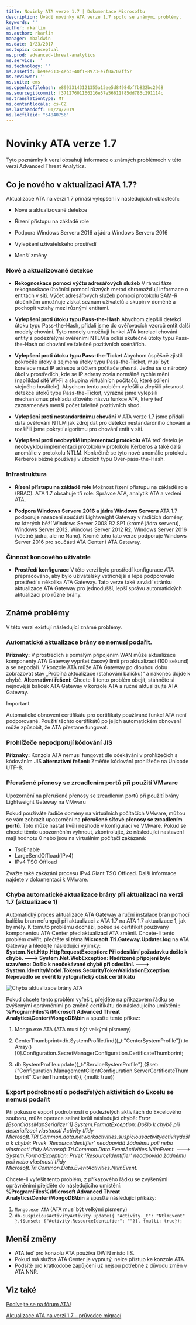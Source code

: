 ```yaml
---
title: Novinky ATA verze 1.7 | Dokumentace Microsoftu
description: Uvádí novinky ATA verze 1.7 spolu se známými problémy.
keywords: ''
author: rkarlin
ms.author: rkarlin
manager: mbaldwin
ms.date: 1/23/2017
ms.topic: conceptual
ms.prod: advanced-threat-analytics
ms.service: ''
ms.technology: ''
ms.assetid: be9ee613-4eb3-40f1-8973-e7f0a707ff57
ms.reviewer: ''
ms.suite: ems
ms.openlocfilehash: e89933143121355a13ee5d84984bffb822bc2968
ms.sourcegitcommit: f37127601166216e57e56611f85dd783c291114c
ms.translationtype: MT
ms.contentlocale: cs-CZ
ms.lasthandoff: 01/24/2019
ms.locfileid: "54840756"
---
```

# <a name="whats-new-in-ata-version-17"></a>Novinky ATA verze 1.7
Tyto poznámky k verzi obsahují informace o známých problémech v této verzi Advanced Threat Analytics.

## <a name="whats-new-in-the-ata-17-update"></a>Co je nového v aktualizaci ATA 1.7?
Aktualizace ATA na verzi 1.7 přináší vylepšení v následujících oblastech:

-   Nové a aktualizované detekce

-   Řízení přístupu na základě role

-   Podpora Windows Serveru 2016 a jádra Windows Serveru 2016

-   Vylepšení uživatelského prostředí

-   Menší změny


### <a name="new--updated-detections"></a>Nové a aktualizované detekce


- **Rekognoskace pomocí výčtu adresářových služeb** V rámci fáze rekognoskace útočníci pomocí různých metod shromažďují informace o entitách v síti. Výčet adresářových služeb pomocí protokolu SAM-R útočníkům umožňuje získat seznam uživatelů a skupin v doméně a pochopit vztahy mezi různými entitami. 

- **Vylepšení proti útoku typu Pass-the-Hash** Abychom zlepšili detekci útoku typu Pass-the-Hash, přidali jsme do ověřovacích vzorců entit další modely chování. Tyto modely umožňují funkci ATA korelaci chování entity s podezřelými ověřeními NTLM a odliší skutečné útoky typu Pass-the-Hash od chování ve falešně pozitivních scénářích.

- **Vylepšení proti útoku typu Pass-the-Ticket** Abychom úspěšně zjistili pokročilé útoky a zejména útoky typu Pass-the-Ticket, musí být korelace mezi IP adresou a účtem počítače přesná. Jedná se o náročný úkol v prostředích, kde se IP adresy zcela normálně rychle mění (například sítě Wi-Fi a skupina virtuálních počítačů, které sdílení stejného hostitele). Abychom tento problém vyřešili a zlepšili přesnost detekce útoků typu Pass-the-Ticket, výrazně jsme vylepšili mechanismus překladu síťového názvu funkce ATA, který teď zaznamenává menší počet falešně pozitivních shod.

- **Vylepšení proti nestandardnímu chování** V ATA verze 1.7 jsme přidali data ověřování NTLM jak zdroj dat pro detekci nestandardního chování a rozšířili jsme pokrytí algoritmu pro chování entit v síti. 

- **Vylepšení proti neobvyklé implementaci protokolu** ATA teď detekuje neobvyklou implementaci protokolu v protokolu Kerberos a také další anomálie v protokolu NTLM. Konkrétně se tyto nové anomálie protokolu Kerberos běžně používají v útocích typu Over-pass-the-Hash.


### <a name="infrastructure"></a>Infrastruktura

- **Řízení přístupu na základě role** Možnost řízení přístupu na základě role (RBAC). ATA 1.7 obsahuje tři role: Správce ATA, analytik ATA a vedení ATA.

- **Podpora Windows Serveru 2016 a jádra Windows Serveru** ATA 1.7 podporuje nasazení součástí Lightweight Gateway v řadičích domény, na kterých běží Windows Server 2008 R2 SP1 (kromě jádra serveru), Windows Server 2012, Windows Server 2012 R2, Windows Server 2016 (včetně jádra, ale ne Nano). Kromě toho tato verze podporuje Windows Server 2016 pro součásti ATA Center i ATA Gateway.

### <a name="user-experience"></a>Činnost koncového uživatele
- **Prostředí konfigurace** V této verzi bylo prostředí konfigurace ATA přepracováno, aby bylo uživatelsky vstřícnější a lépe podporovalo prostředí s několika ATA Gateway. Tato verze také zavádí stránku aktualizace ATA Gateway pro jednodušší, lepší správu automatických aktualizací pro různé brány.

## <a name="known-issues"></a>Známé problémy
V této verzi existují následující známé problémy.

### <a name="gateway-automatic-update-may-fail"></a>Automatické aktualizace brány se nemusí podařit.
**Příznaky:** V prostředích s pomalým připojením WAN může aktualizace komponenty ATA Gateway vypršet časový limit pro aktualizaci (100 sekund) a se nepodaří.
V konzole ATA může ATA Gateway po dlouhou dobu zobrazovat stav „Probíhá aktualizace (stahování balíčku)“ a nakonec dojde k chybě.
**Alternativní řešení:** Chcete-li tento problém obejít, stáhněte si nejnovější balíček ATA Gateway v konzole ATA a ručně aktualizujte ATA Gateway.

> [!IMPORTANT]
>  Automatické obnovení certifikátu pro certifikáty používané funkcí ATA není podporované. Použití těchto certifikátů po jejich automatickém obnovení může způsobit, že ATA přestane fungovat. 

### <a name="no-browser-support-for-jis-encoding"></a>Prohlížeče nepodporují kódování JIS
**Příznaky:** Konzola ATA nemusí fungovat dle očekávání v prohlížečích s kódováním JIS **alternativní řešení:** Změňte kódování prohlížeče na Unicode UTF-8.
 
### <a name="dropped-port-mirror-traffic-when-using-vmware"></a>Přerušené přenosy se zrcadlením portů při použití VMware

Upozornění na přerušené přenosy se zrcadlením portů při použití brány Lightweight Gateway na VMwaru

Pokud používáte řadiče domény na virtuálních počítačích VMware, můžou se vám zobrazit upozornění na **přerušené síťové přenosy se zrcadlením portů**. Toto může nastat kvůli neshodě v konfiguraci ve VMware. Pokud se chcete těmto upozorněním vyhnout, zkontrolujte, že následující nastavení mají hodnotu 0 nebo jsou na virtuálním počítači zakázaná:  

- TsoEnable
- LargeSendOffload(IPv4)
- IPv4 TSO Offload

Zvažte také zakázání procesu IPv4 Giant TSO Offload. Další informace najdete v dokumentaci k VMware.

### <a name="automatic-gateway-update-fail-when-updating-to-17-update-1"></a>Chyba automatické aktualizace brány při aktualizaci na verzi 1.7 (aktualizace 1)

Automatický proces aktualizace ATA Gateway a ruční instalace bran pomocí balíčku bran nefungují při aktualizaci z ATA 1.7 na ATA 1.7 aktualizace 1, jak by měly.
K tomuto problému dochází, pokud se certifikát používaný komponentou ATA Center před aktualizací ATA změnil.
Chcete-li tento problém ověřit, přečtěte si téma **Microsoft.Tri.Gateway.Updater.log** na ATA Gateway a hledejte následující výjimky: **System.Net.Http.HttpRequestException: Při odesílání požadavku došlo k chybě. ---> System.Net.WebException: Nadřízené připojení bylo uzavřeno: Došlo k neočekávané chybě při odeslání. ---> System.IdentityModel.Tokens.SecurityTokenValidationException: Nepovedlo se ověřit kryptografický otisk certifikátu**

![Chyba aktualizace brány ATA](media/17update_gatewaybug.png)

Pokud chcete tento problém vyřešit, přejděte na příkazovém řádku se zvýšenými oprávněními po změně certifikátu do následujícího umístění : **%ProgramFiles%\Microsoft Advanced Threat Analytics\Center\MongoDB\bin** a spusťte tento příkaz:

1. Mongo.exe ATA (ATA musí být velkými písmeny) 

2. CenterThumbprint=db.SystemProfile.find({_t:"CenterSystemProfile"}).toArray()[0].Configuration.SecretManagerConfiguration.CertificateThumbprint;

3. db.SystemProfile.update({_t:"ServiceSystemProfile"},{$set:{"Configuration.ManagementClientConfiguration.ServerCertificateThumbprint":CenterThumbprint}}, {multi: true})

### <a name="export-suspicious-activity-details-to-excel-may-fail"></a>Export podrobností o podezřelých aktivitách do Excelu se nemusí podařit
Při pokusu o export podrobností o podezřelých aktivitách do Excelového souboru, může operace selhat kvůli následující chybě: *Error [BsonClassMapSerializer`1] System.FormatException: Došlo k chybě při deserializaci vlastnosti Activity třídy Microsoft.TRI.Common.data.networkactivities.suspiciousactivityactivitydošlo k chybě: Prvek 'ResourceIdentifier' neodpovídá žádnému poli nebo vlastnosti třídy Microsoft.Tri.Common.Data.EventActivities.NtlmEvent. ---> System.FormatException: Prvek 'ResourceIdentifier' neodpovídá žádnému poli nebo vlastnosti třídy Microsoft.Tri.Common.Data.EventActivities.NtlmEvent.*

Chcete-li vyřešit tento problém, z příkazového řádku se zvýšenými oprávněními přejděte do následujícího umístění: **%ProgramFiles%\Microsoft Advanced Threat Analytics\Center\MongoDB\bin** a spusťte následující příkazy:
1.  `Mongo.exe ATA` (ATA musí být velkými písmeny)
2.  `db.SuspiciousActivityActivity.update({ "Activity._t": "NtlmEvent" },{$unset: {"Activity.ResourceIdentifier": ""}}, {multi: true});`

## <a name="minor-changes"></a>Menší změny

- ATA teď pro konzolu ATA používá OWIN místo IIS.
- Pokud má služba ATA Center je vypnutý, nelze přístup ke konzole ATA.
- Podsítě pro krátkodobé zapůjčení už nejsou potřebné z důvodu změn v ATA NNR.

## <a name="see-also"></a>Viz také
[Podívejte se na fórum ATA!](https://social.technet.microsoft.com/Forums/security/home?forum=mata)

[Aktualizace ATA na verzi 1.7 – průvodce migrací](ata-update-1.7-migration-guide.md)

